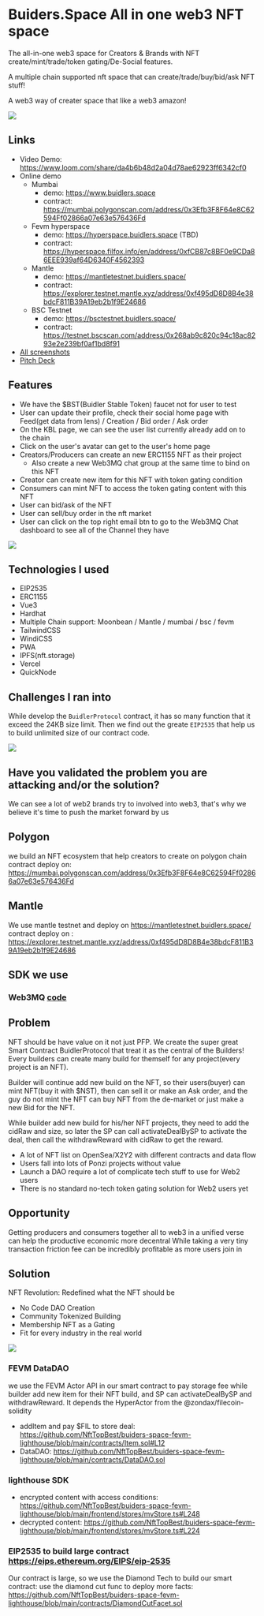 # Buiders.Space All in one web3 NFT space

The all-in-one web3 space for Creators & Brands with NFT create/mint/trade/token gating/De-Social features.

A multiple chain supported nft space that can create/trade/buy/bid/ask NFT stuff!

A web3 way of creater space that like a web3 amazon!

<img src="./screenshot-1.png" />

## Links

* Video Demo: <https://www.loom.com/share/da4b6b48d2a04d78ae62923ff6342cf0>
* Online demo
  * Mumbai
    * demo: <https://www.buidlers.space>
    * contract: <https://mumbai.polygonscan.com/address/0x3Efb3F8F64e8C62594Ff02866a07e63e576436Fd>
  * Fevm hyperspace
    * demo: <https://hyperspace.buidlers.space> (TBD)
    * contract: <https://hyperspace.filfox.info/en/address/0xfCB87c8BF0e9CDa86EEE939af64D6340F4562393>
  * Mantle
    * demo: <https://mantletestnet.buidlers.space/>
    * contract: <https://explorer.testnet.mantle.xyz/address/0xf495dD8D8B4e38bdcF811B39A19eb2b1f9E24686>
  * BSC Testnet
    * demo: <https://bsctestnet.buidlers.space/>
    * contract: <https://testnet.bscscan.com/address/0x268ab9c820c94c18ac8293e2e239bf0af1bd8f91>
* [All screenshots](./screenshot/)
* [Pitch Deck](./buidlers-space.pdf)

## Features

* We have the $BST(Buidler Stable Token) faucet not for user to test
* User can update their profile, check their social home page with Feed(get data from lens) / Creation / Bid order / Ask order
* On the KBL page, we can see the user list currently already add on to the chain
* Click on the user's avatar can get to the user's home page
* Creators/Producers can create an new ERC1155 NFT as their project
  * Also create a new Web3MQ chat group at the same time to bind on this NFT
* Creator can create new item for this NFT with token gating condition
* Consumers can mint NFT to access the token gating content with this NFT
* User can bid/ask of the NFT
* User can sell/buy order in the nft market
* User can click on the top right email btn to go to the Web3MQ Chat dashboard to see all of the Channel they have

<img src="./screenshot-2.png" />

## Technologies I used

* EIP2535
* ERC1155
* Vue3
* Hardhat
* Multiple Chain support: Moonbean / Mantle / mumbai / bsc / fevm
* TailwindCSS
* WindiCSS
* PWA
* IPFS(nft.storage)
* Vercel
* QuickNode

## Challenges I ran into

While develop the `BuidlerProtocol` contract, it has so many function that it exceed the 24KB size limit.
Then we find out the greate `EIP2535` that help us to build unlimited size of our contract code.

<img src="./protocol.png" />

## Have you validated the problem you are attacking and/or the solution?

We can see a lot of web2 brands try to involved into web3, that's why we believe it's time to push the market forward by us

## Polygon

we build an NFT ecosystem that help creators to create on polygon chain
contract deploy on: <https://mumbai.polygonscan.com/address/0x3Efb3F8F64e8C62594Ff02866a07e63e576436Fd>

## Mantle

We use mantle testnet and  deploy on <https://mantletestnet.buidlers.space/>
contract deploy on : <https://explorer.testnet.mantle.xyz/address/0xf495dD8D8B4e38bdcF811B39A19eb2b1f9E24686>

## SDK we use

### Web3MQ [code](https://github.com/NftTopBest/buiders-space-fevm-lighthouse/blob/main/frontend/stores/web3MQStore.ts)

## Problem

NFT should be have value on it not just PFP. We create the super great Smart Contract BuidlerProtocol that treat it as the central of the Builders! Every builders can create many build for themself for any project(every project is an NFT).

Builder will continue add new build on the NFT, so their users(buyer) can mint NFT(buy it with $NST), then can sell it or make an Ask order, and the guy do not mint the NFT can buy NFT from the de-market or just make a new Bid for the NFT.

While builder add new build for his/her NFT projects, they need to add the cidRaw and size, so later the SP can call activateDealBySP to activate the deal, then call the withdrawReward with cidRaw to get the reward.

* A lot of NFT list on OpenSea/X2Y2 with different contracts and data flow
* Users fall into lots of Ponzi projects without value
* Launch a DAO require a lot of complicate tech stuff to use for Web2 users
* There is no standard no-tech token gating solution for Web2 users yet

## Opportunity

Getting producers and consumers together all to web3 in a unified verse can help the productive economic more decentral
While taking a very tiny transaction friction fee can be incredibly profitable as more users join in

## Solution

NFT Revolution: Redefined what the NFT should be

* No Code DAO Creation
* Community Tokenized Building
* Membership NFT as a Gating
* Fit for every industry in the real world

<img src="./how.png" />

### FEVM DataDAO

we use the FEVM Actor API in our smart contract to pay storage fee while builder add new item for their NFT build, and SP can activateDealBySP and withdrawReward. It depends the HyperActor from the @zondax/filecoin-solidity

* addItem and pay $FIL to store deal: <https://github.com/NftTopBest/buiders-space-fevm-lighthouse/blob/main/contracts/Item.sol#L12>
* DataDAO: <https://github.com/NftTopBest/buiders-space-fevm-lighthouse/blob/main/contracts/DataDAO.sol>

### lighthouse SDK

* encrypted content with access conditions: <https://github.com/NftTopBest/buiders-space-fevm-lighthouse/blob/main/frontend/stores/mvStore.ts#L248>
* decrypted content: <https://github.com/NftTopBest/buiders-space-fevm-lighthouse/blob/main/frontend/stores/mvStore.ts#L224>

### EIP2535 to build large contract <https://eips.ethereum.org/EIPS/eip-2535>

Our contract is large, so we use the Diamond Tech to build our smart contract: use the diamond cut func to deploy more facts: <https://github.com/NftTopBest/buiders-space-fevm-lighthouse/blob/main/contracts/DiamondCutFacet.sol>

